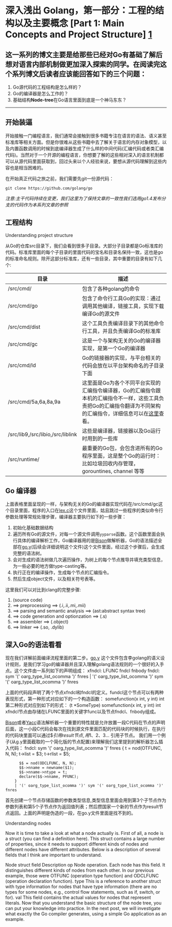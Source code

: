 # 深入浅出 Golang，第一部分：工程的结构以及主要概念 [Part 1: Main Concepts and Project Structure] [1]

## 这一系列的博文主要是给那些已经对Go有基础了解后想对语言内部机制做更加深入探索的同学。在阅读完这个系列博文后读者应该能回答如下的三个问题：

1. Go源代码的工程结构是怎么样的？
2. Go的编译器是怎么工作的？
3. 基础结构**Node-tree**在Go语言里面到底是一个神马东东？

- - -

## 开始装逼

开始接触一门编程语言，我们通常会接触到很多书籍专注在语言的语法、语义甚至标准库等相关方面。但是你很难从这些书籍中去了解关于语言的内存对象模型，以及内置函数调用的时候到底编译器生成了什么样的中间代码(汇编代码或者类汇编代码)。当然对于一个开源的编程语言，你想要了解的这些相对深入的语言机制都可以从源代码里面获取到，回过头来以个人经验来说，要想从源代码理解到这些内容也是相当困难的。

在开始真正代码之旅之前，我们需要先git一份源代码：

`git clone https://github.com/golang/go`

_注意:主干代码持续在变更，我们这里为了保持文章的一致性我们选用go1.4发布分支的代码作为本系列文章的参照_

## 工程结构
Understanding project structure

从Go的仓库src目录下，我们会看到很多子目录。大部分子目录都是Go标准库的代码。标准库里面的每个子目录的里面代码的宝名和目录名保持一致，这也是go的标准命名规则。除开这部分标准库，还有一些目录，其中重要的目录有如下几个:

|目录|描述|
|-----|----|
|/src/cmd/|包含了各种golang的命令|
|/src/cmd/go|包含了命令行工具Go的实现：通过调用其他编译，链接工具，实现下载编译Go的源文件|
|/src/cmd/dist|这个工具负责编译目录下的其他命令行工具，并且负责编译Go的标准库|
|/src/cmd/gc|这是一个与架构无关的Go的编译器实现，是第一个Go的编译器|
|/src/cmd/ld|Go的链接器的实现，与平台相关的代码会放在以平台架构命名的子目录下面|
|/src/cmd/5a,6a,8a,9a|这里面是Go为各个不同平台实现的汇编指令编译器，Go的汇编指令跟本机的汇编指令不一样，这些工具负责把Go的汇编指令翻译为不同架构的汇编指令，详细信息可以在[这里](https://golang.org/doc/asm)查看。|
|/src/lib9,/src/libio,/src/liblink| 这些是编译器，链接器以及Go运行时用到的一些库|
|/src/runtime/| 最重要的Go包，会包含进所有的Go程序里面，这是整个Go的运行时：比如垃圾回收内存管理， gorountines, channel 等等|

## Go 编译器

上面表格里面呈现的一样，与架构无关的Go的编译器实现代码在/src/cmd/gc这个目录里面，程序的入口在[lex.c][4]这个文件里面，姑且跳过一些程序的类似命令行参数处理等常规处理步骤，编译器主要执行如下的一些步骤：

1. 初始化基础数据结构
2. 遍历所有Go的源文件，对每一个源文件调用`yyparse`函数。这个函数里面会执行具体的编译解析工作，Go编译器用的是[Bison][2]做解析器，Go的语法描述全部在[go.y][3](后续会详细说明这个文件)这个文件里面，经过这个步骤后，会生成完整的语法树。
3. 会对生成的语法树做几次遍历操作，为树上的每个节点推导并填充类型信息，为一些必要的地方做type-casting等。
4. 执行正在的编译操作，生成每个节点的汇编指令。
5. 然后生成object文件，以及相关符号表等。

这里我们可以对比到clang的完整步骤:
1. (source code)
2. ==> preprocessing 					==> (.i,.ii,.mi,.mii)
3. ==> parsing and semantic analysis 	==> (ast:abstract syntax tree) 
4. ==> code generation and optionzation 	==> (.s)
5. ==> assembler 						==> (.object)
6. ==> linker 							==> (.so, .dylib)
 

## 深入Go的语法看看
现在我们详解前面编译流程里面的第二步。[go.y][3] 这个文件包含李golang的语义设计规则，是我们学习go的编译器并且深入理解golang语法规则的一个很好的入手点。这个文件由一系列如下的声明组成：
	xfndcl:
		LFUNC fndcl fnbody
	fndcl:
     	sym '(' oarg_type_list_ocomma ')' fnres
		| '(' oarg_type_list_ocomma ')' sym '(' oarg_type_list_ocomma ')' fnres

上面的代码段声明了两个节点xfndcl和fndcl的定义。fundcl这个节点可以有两种表现形式，第一种形式对应如下的一个构造函数：
	somefunction(x int, y int) int
第二种形式对应到如下的形式：
	(t *SomeType) somefunction(x int, y int) int
xfndcl节点由存储在LFUNC里面的关键字func以及节点fndcl、fnbody组成。

[Bison][2]或者[Yacc][5]语法解析器一个重要的特性就是允许放置一段C代码在节点的声明后面，这一小段C代码会每次在找到源文件里面匹配的代码块的时候执行，在执行的代码块里面可以通过$$引用result节点, 用$1、$2、$3... 引用子节点。
我们用一个例子(从g.y里面截取的一个简化版的节点配置)来理解我们这里提到的解析器怎么插入代码：
	fndcl:
      	sym '(' oarg_type_list_ocomma ')' fnres
        {
          t = nod(OTFUNC, N, N);
          t->list = $3;
          t->rlist = $5;

          $$ = nod(ODCLFUNC, N, N);
          $$->nname = newname($1);
          $$->nname->ntype = t;
          declare($$->nname, PFUNC);
      	}
		| '(' oarg_type_list_ocomma ')' sym '(' oarg_type_list_ocomma ')' fnres
首先创建一个节点存储函数的参数类型信息,类型信息里面会用到第3个子节点作为参数列表和第5个子节点作为返回值列表；然后攒国家一个新的节点作为result节点返回。上面的声明是伪造的一段，在go.y文件里面是找不到的。
 

Understanding nodes

Now it is time to take a look at what a node actually is. First of all, a node is a struct (you can find a definition here). This struct contains a large number of properties, since it needs to support different kinds of nodes and different nodes have different attributes. Below is a description of several fields that I think are important to understand.

Node struct field
Description
op	Node operation. Each node has this field. It distinguishes different kinds of nodes from each other. In our previous example, those were OTFUNC (operation type function) and ODCLFUNC (operation declaration function).
type	This is a reference to another struct with type information for nodes that have type information (there are no types for some nodes, e.g., control flow statements, such as if, switch, or for).
val	This field contains the actual values for nodes that represent literals.
Now that you understand the basic structure of the node tree, you can put your knowledge into practice. In the next post, we will investigate what exactly the Go compiler generates, using a simple Go application as an example.



[1]: http://blog.altoros.com/golang-part-1-main-concepts-and-project-structure.html "Golang Internals, Part 1: Main Concepts and Project Structure"
[2]: https://www.gnu.org/software/bison/ ""
[3]: https://github.com/golang/go/blob/release-branch.go1.4/src/cmd/gc/go.y "golang1.4/src/gc/go.y"
[4]: https://github.com/golang/go/blob/release-branch.go1.4/src/cmd/gc/lex.c#L199 "main"
[5]: http://dinosaur.compilertools.net/yacc/ "yacc"
